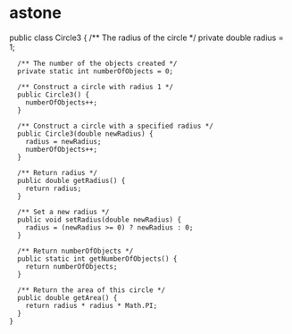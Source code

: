 # astone
public class Circle3 {
	  /** The radius of the circle */
	  private double radius = 1;

	  /** The number of the objects created */
	  private static int numberOfObjects = 0;

	  /** Construct a circle with radius 1 */
	  public Circle3() {
	    numberOfObjects++;
	  }

	  /** Construct a circle with a specified radius */
	  public Circle3(double newRadius) {
	    radius = newRadius;
	    numberOfObjects++;
	  }

	  /** Return radius */
	  public double getRadius() {
	    return radius;
	  }

	  /** Set a new radius */
	  public void setRadius(double newRadius) {
	    radius = (newRadius >= 0) ? newRadius : 0;
	  }

	  /** Return numberOfObjects */
	  public static int getNumberOfObjects() {
	    return numberOfObjects;
	  }

	  /** Return the area of this circle */
	  public double getArea() {
	    return radius * radius * Math.PI;
	  }
	}
